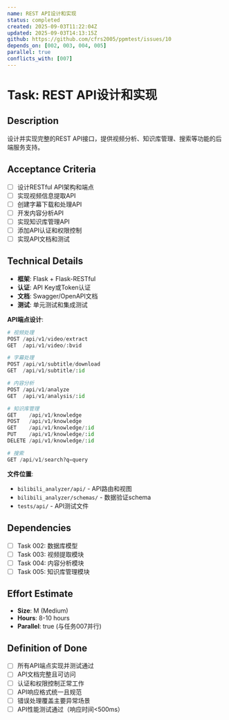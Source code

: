 ```yaml
---
name: REST API设计和实现
status: completed
created: 2025-09-03T11:22:04Z
updated: 2025-09-03T14:13:15Z
github: https://github.com/cfrs2005/ppmtest/issues/10
depends_on: [002, 003, 004, 005]
parallel: true
conflicts_with: [007]
---
```


# Task: REST API设计和实现

## Description
设计并实现完整的REST API接口，提供视频分析、知识库管理、搜索等功能的后端服务支持。

## Acceptance Criteria
- [ ] 设计RESTful API架构和端点
- [ ] 实现视频信息提取API
- [ ] 创建字幕下载和处理API
- [ ] 开发内容分析API
- [ ] 实现知识库管理API
- [ ] 添加API认证和权限控制
- [ ] 实现API文档和测试

## Technical Details
- **框架**: Flask + Flask-RESTful
- **认证**: API Key或Token认证
- **文档**: Swagger/OpenAPI文档
- **测试**: 单元测试和集成测试

**API端点设计**:
```python
# 视频处理
POST /api/v1/video/extract
GET  /api/v1/video/:bvid

# 字幕处理
POST /api/v1/subtitle/download
GET  /api/v1/subtitle/:id

# 内容分析
POST /api/v1/analyze
GET  /api/v1/analysis/:id

# 知识库管理
GET    /api/v1/knowledge
POST   /api/v1/knowledge
GET    /api/v1/knowledge/:id
PUT    /api/v1/knowledge/:id
DELETE /api/v1/knowledge/:id

# 搜索
GET /api/v1/search?q=query
```

**文件位置**:
- `bilibili_analyzer/api/` - API路由和视图
- `bilibili_analyzer/schemas/` - 数据验证schema
- `tests/api/` - API测试文件

## Dependencies
- [ ] Task 002: 数据库模型
- [ ] Task 003: 视频提取模块
- [ ] Task 004: 内容分析模块
- [ ] Task 005: 知识库管理模块

## Effort Estimate
- **Size**: M (Medium)
- **Hours**: 8-10 hours
- **Parallel**: true (与任务007并行)

## Definition of Done
- [ ] 所有API端点实现并测试通过
- [ ] API文档完整且可访问
- [ ] 认证和权限控制正常工作
- [ ] API响应格式统一且规范
- [ ] 错误处理覆盖主要异常场景
- [ ] API性能测试通过（响应时间<500ms）
